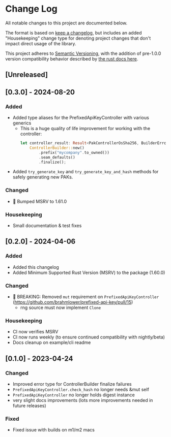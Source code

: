 # Change Log

All notable changes to this project are documented below.

The format is based on [keep a changelog](http://keepachangelog.com), but includes an added
"Housekeeping" change type for denoting project changes that don't impact direct usage of
the library.

This project adheres to [Semantic Versioning](https://semver.org/spec/v2.0.0.html), with the
addition of pre-1.0.0 version compatibility behavior described by [the rust docs here](https://doc.rust-lang.org/cargo/reference/specifying-dependencies.html#specifying-dependencies-from-cratesio).



## [Unreleased]

## [0.3.0] - 2024-08-20

### Added
- Added type aliases for the PrefixedApiKeyController with various generics
  - This is a huge quality of life improvement for working with the controller:
    ```rust
    let controller_result: Result<PakControllerOsSha256, BuilderError> =
        ControllerBuilder::new()
            .prefix("mycompany".to_owned())
            .seam_defaults()
            .finalize();
    ```
- Added `try_generate_key` and `try_generate_key_and_hash` methods for safely generating new PAKs.

### Changed
- 🚨 Bumped MSRV to 1.61.0

### Housekeeping
- Small documentation & test fixes

## [0.2.0] - 2024-04-06

### Added
- Added this changelog
- Added Minimum Supported Rust Version (MSRV) to the package (1.60.0)

### Changed
- 🚨 BREAKING: Removed `mut` requirement on `PrefixedApiKeyController` (https://github.com/brahmlower/prefixed-api-key/pull/15)
  - rng source must now implement `Clone`

### Housekeeping
- CI now verifies MSRV
- CI now runs weekly (to ensure continued compatibility with nightly/beta)
- Docs cleanup on example/cli readme

## [0.1.0] - 2023-04-24

### Changed
- Improved error type for ControllerBuilder finalize failures
- `PrefixedApiKeyController.check_hash` no longer needs &mut self
- `PrefixedApiKeyController` no longer holds digest instance
- very slight docs improvements (lots more improvements needed in future releases)

### Fixed
- Fixed issue with builds on m1/m2 macs
